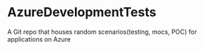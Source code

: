 # AzureDevelopmentTests
A Git repo that houses random scenarios(testing, mocs, POC) for applications on Azure
